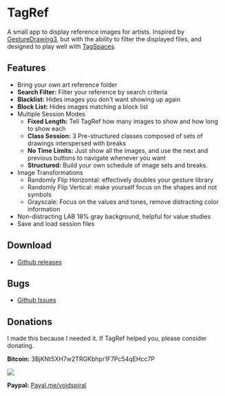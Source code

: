 # TagRef

A small app to display reference images for artists. Inspired by [GestureDrawing3](https://cubebrush.co/advanches/products/d9q6yq/gesturedrawing), but with the ability to filter the displayed files, and designed to play well with [TagSpaces](https://www.tagspaces.org/).

## Features

* Bring your own art reference folder
* **Search Filter:** Filter your reference by search criteria
* **Blacklist:** Hides images you don't want showing up again
* **Block List:** Hides images matching a block list
* Multiple Session Modes
  * **Fixed Length:** Tell TagRef how many images to show and how long to show each
  * **Class Session:** 3 Pre-structured classes composed of sets of drawings interspersed with breaks
  * **No Time Limits:** Just show all the images, and use the next and previous buttons to navigate whenever you want
  * **Structured:** Build your own schedule of image sets and breaks.
* Image Transformations
  * Randomly Flip Horizontal: effectively doubles your gesture library
  * Randomly Flip Vertical: make yourself focus on the shapes and not symbols
  * Grayscale: Focus on the values and tones, remove distracting color information
* Non-distracting LAB 18% gray background, helpful for value studies
* Save and load session files

## Download

* [Github releases](https://github.com/arcandio/TagRef/releases)

## Bugs

* [Github Issues](https://github.com/arcandio/TagRef/issues)

## Donations

I made this because I needed it. If TagRef helped you, please consider donating.

**Bitcoin:** 3BjKNt5XH7w2TRGKbhpr1F7Pc54qEHcc7P

![](F:\freelance\repos\TagRef\TagRef\src\assets\3BjKNt5XH7w2TRGKbhpr1F7Pc54qEHcc7P.png)

**Paypal:** [Payal.me/voidspiral](http://paypal.me/voidspiral)